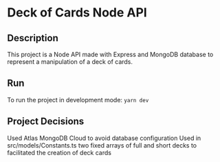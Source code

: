 # Deck of Cards Node API

## Description
This project is a Node API made with Express and MongoDB database to represent a manipulation of a deck of cards.

## Run
To run the project in development mode:
`yarn dev`

## Project Decisions
Used Atlas MongoDB Cloud to avoid database configuration
Used in src/models/Constants.ts two fixed arrays of full and short decks to facilitated the creation of deck cards